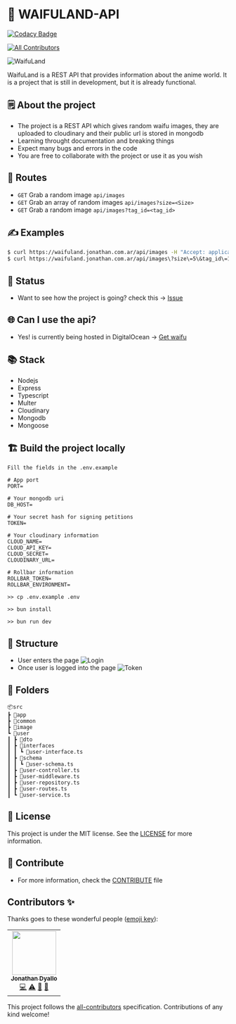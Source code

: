 # 🎲 WAIFULAND-API

[![Codacy Badge](https://app.codacy.com/project/badge/Grade/a1af9f77714c498282b102bfb0fd7bf3)](https://app.codacy.com/gh/jd-apprentice/waifuland-api/dashboard?utm_source=gh&utm_medium=referral&utm_content=&utm_campaign=Badge_grade)

<!-- ALL-CONTRIBUTORS-BADGE:START - Do not remove or modify this section -->

[![All Contributors](https://img.shields.io/badge/all_contributors-1-orange.svg?style=flat-square)](#contributors-)

<!-- ALL-CONTRIBUTORS-BADGE:END -->

![WaifuLand](https://user-images.githubusercontent.com/68082746/155921172-311bb682-cfed-494f-89c5-371e22ac25a6.gif)

WaifuLand is a REST API that provides information about the anime world. It is a project that is still in development, but it is already functional.

## 🗒 About the project

- The project is a REST API which gives random waifu images, they are uploaded to cloudinary and their public url is stored in mongodb
- Learning throught documentation and breaking things
- Expect many bugs and errors in the code
- You are free to collaborate with the project or use it as you wish

## 🚧 Routes

- `GET` Grab a random image `api/images`
- `GET` Grab an array of random images `api/images?size=<Size>`
- `GET` Grab a random image `api/images?tag_id=<tag_id>`

## ✍️ Examples

```bash
$ curl https://waifuland.jonathan.com.ar/api/images -H "Accept: application/json"
$ curl https://waifuland.jonathan.com.ar/api/images\?size\=5\&tag_id\=1 -H "Accept: application/json"
```

## 📖 Status

- Want to see how the project is going? check this -> [Issue](https://github.com/jd-apprentice/waifuland-api/issues/3)

## 🌐 Can I use the api?

- Yes! is currently being hosted in DigitalOcean -> [Get waifu](https://waifuland.jonathan.com.ar/api/images)

## 📚 Stack

- Nodejs
- Express
- Typescript
- Multer
- Cloudinary
- Mongodb
- Mongoose

## 🏗️ Build the project locally

```
Fill the fields in the .env.example

# App port
PORT=

# Your mongodb uri
DB_HOST=

# Your secret hash for signing petitions
TOKEN=

# Your cloudinary information
CLOUD_NAME=
CLOUD_API_KEY=
CLOUD_SECRET=
CLOUDINARY_URL=

# Rollbar information
ROLLBAR_TOKEN=
ROLLBAR_ENVIRONMENT=

>> cp .env.example .env

>> bun install

>> bun run dev
```

## 🧱 Structure

- User enters the page
  ![Login](https://user-images.githubusercontent.com/68082746/164032923-64c5d286-e232-478f-b121-39d28b71b416.png)
- Once user is logged into the page
  ![Token](https://user-images.githubusercontent.com/68082746/164033037-6191489e-3561-46b3-a0c4-7324faf9abb7.png)

## 📁 Folders

```
📦src
┣ 📂app
┣ 📂common
┣ 📂image
┗ 📂user
┃ ┣ 📂dto
┃ ┣ 📂interfaces
┃ ┃ ┗ 📜user-interface.ts
┃ ┣ 📂schema
┃ ┃ ┗ 📜user-schema.ts
┃ ┣ 📜user-controller.ts
┃ ┣ 📜user-middleware.ts
┃ ┣ 📜user-repository.ts
┃ ┣ 📜user-routes.ts
┃ ┗ 📜user-service.ts
```

## 📝 License

This project is under the MIT license. See the [LICENSE](./LICENSE) for more information.

## 🤝 Contribute

- For more information, check the [CONTRIBUTE](./CONTRIBUTE.md) file

## Contributors ✨

Thanks goes to these wonderful people ([emoji key](https://allcontributors.org/docs/en/emoji-key)):

<!-- ALL-CONTRIBUTORS-LIST:START - Do not remove or modify this section -->
<!-- prettier-ignore-start -->
<!-- markdownlint-disable -->
<table>
  <tr>
    <td align="center"><a href="https://jonathan.com.ar/es"><img src="https://avatars.githubusercontent.com/u/68082746?v=4?s=100" width="100px;" alt=""/><br /><sub><b>Jonathan Dyallo</b></sub></a><br /><a href="https://github.com/jd-apprentice/waifuland-api/commits?author=jd-apprentice" title="Code">💻</a> <a href="https://github.com/jd-apprentice/waifuland-api/commits?author=jd-apprentice" title="Tests">⚠️</a> <a href="https://github.com/jd-apprentice/waifuland-api/commits?author=jd-apprentice" title="Documentation">📖</a> <a href="#maintenance-jd-apprentice" title="Maintenance">🚧</a></td>
  </tr>
</table>

<!-- markdownlint-restore -->
<!-- prettier-ignore-end -->

<!-- ALL-CONTRIBUTORS-LIST:END -->

This project follows the [all-contributors](https://github.com/all-contributors/all-contributors) specification. Contributions of any kind welcome!
